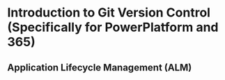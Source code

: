 # Introduction to Git Version Control (Specifically for PowerPlatform and 365)

## Application Lifecycle Management (ALM)
